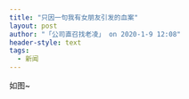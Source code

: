 ```yaml
---
title: "只因一句我有女朋友引发的血案"
layout: post
author: "「公司直召找老凌」 on 2020-1-9 12:08"
header-style: text
tags:
  - 新闻
---
```


<head></head>
<body>
  如图~
 <br>
</body>


